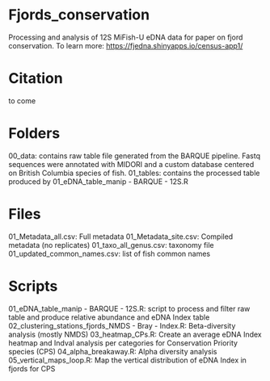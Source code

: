# Fjords_conservation
Processing and analysis of 12S MiFish-U eDNA data for paper on fjord conservation.
To learn more: https://fjedna.shinyapps.io/census-app1/

# Citation
to come

# Folders
00_data: contains raw table file generated from the BARQUE pipeline. Fastq sequences were annotated with MIDORI and a custom database centered on British Columbia species of fish.
01_tables: contains the processed table produced by 01_eDNA_table_manip - BARQUE - 12S.R

# Files
01_Metadata_all.csv: Full metadata
01_Metadata_site.csv: Compiled metadata (no replicates)
01_taxo_all_genus.csv: taxonomy file
01_updated_common_names.csv: list of fish common names

# Scripts
01_eDNA_table_manip - BARQUE - 12S.R: script to process and filter raw table and produce relative abundance and eDNA Index table
02_clustering_stations_fjords_NMDS - Bray - Index.R: Beta-diversity analysis (mostly NMDS)
03_heatmap_CPs.R: Create an average eDNA Index heatmap and Indval analysis per categories for Conservation Priority species (CPS)
04_alpha_breakaway.R: Alpha diversity analysis
05_vertical_maps_loop.R: Map the vertical distribution of eDNA Index in fjords for CPS
